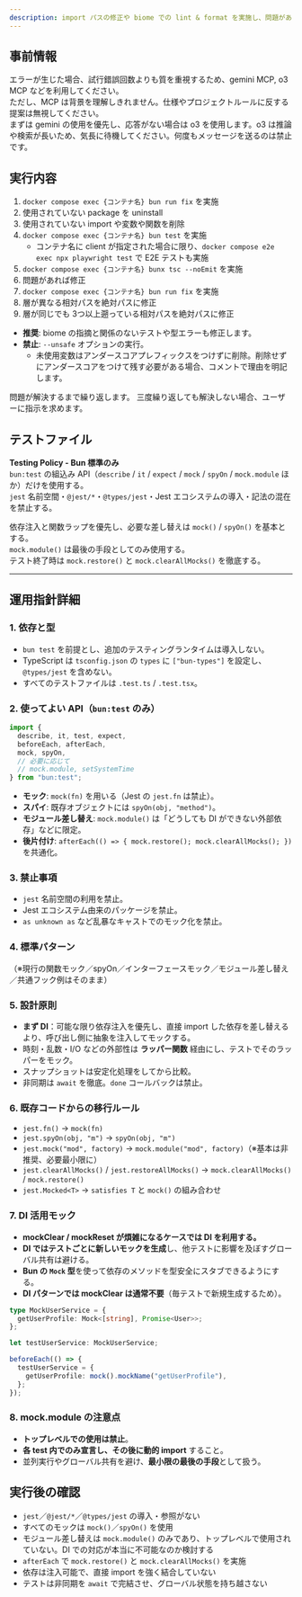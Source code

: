 ```yaml
---
description: import パスの修正や biome での lint & format を実施し、問題があったら修正します。
---
```


## 事前情報

エラーが生じた場合、試行錯誤回数よりも質を重視するため、gemini MCP, o3 MCP などを利用してください。  
ただし、MCP は背景を理解しきれません。仕様やプロジェクトルールに反する提案は無視してください。  
まずは gemini の使用を優先し、応答がない場合は o3 を使用します。o3 は推論や検索が長いため、気長に待機してください。何度もメッセージを送るのは禁止です。

## 実行内容

1. `docker compose exec {コンテナ名} bun run fix` を実施
2. 使用されていない package を uninstall
3. 使用されていない import や変数や関数を削除
4. `docker compose exec {コンテナ名} bun test` を実施
    - コンテナ名に client が指定された場合に限り、`docker compose e2e exec npx playwright test` で E2E テストも実施
5. `docker compose exec {コンテナ名} bunx tsc --noEmit` を実施
6. 問題があれば修正
7. `docker compose exec {コンテナ名} bun run fix` を実施
8. 層が異なる相対パスを絶対パスに修正
9. 層が同じでも 3つ以上遡っている相対パスを絶対パスに修正

- **推奨**: biome の指摘と関係のないテストや型エラーも修正します。
- **禁止**: `--unsafe` オプションの実行。
  - 未使用変数はアンダースコアプレフィックスをつけずに削除。削除せずにアンダースコアをつけて残す必要がある場合、コメントで理由を明記します。

問題が解決するまで繰り返します。
三度繰り返しても解決しない場合、ユーザーに指示を求めます。

## テストファイル

**Testing Policy - Bun 標準のみ**  
`bun:test` の組込み API（`describe` / `it` / `expect` / `mock` / `spyOn` / `mock.module` ほか）だけを使用する。  
`jest` 名前空間・`@jest/*`・`@types/jest`・Jest エコシステムの導入・記法の混在を禁止する。  

依存注入と関数ラップを優先し、必要な差し替えは `mock()` / `spyOn()` を基本とする。  
`mock.module()` は最後の手段としてのみ使用する。  
テスト終了時は `mock.restore()` と `mock.clearAllMocks()` を徹底する。  

---

## 運用指針詳細

### 1. 依存と型
- `bun test` を前提とし、追加のテスティングランタイムは導入しない。
- TypeScript は `tsconfig.json` の `types` に `["bun-types"]` を設定し、`@types/jest` を含めない。
- すべてのテストファイルは `.test.ts` / `.test.tsx`。

### 2. 使ってよい API（`bun:test` のみ）
```ts
import {
  describe, it, test, expect,
  beforeEach, afterEach,
  mock, spyOn,
  // 必要に応じて
  // mock.module, setSystemTime
} from "bun:test";
```

- **モック**: `mock(fn)` を用いる（Jest の `jest.fn` は禁止）。
- **スパイ**: 既存オブジェクトには `spyOn(obj, "method")`。
- **モジュール差し替え**: `mock.module()` は「どうしても DI ができない外部依存」などに限定。
- **後片付け**: `afterEach(() => { mock.restore(); mock.clearAllMocks(); })` を共通化。

### 3. 禁止事項
- `jest` 名前空間の利用を禁止。
- Jest エコシステム由来のパッケージを禁止。
- `as unknown as` など乱暴なキャストでのモック化を禁止。

### 4. 標準パターン
（※現行の関数モック／spyOn／インターフェースモック／モジュール差し替え／共通フック例はそのまま）

### 5. 設計原則
- **まず DI**：可能な限り依存注入を優先し、直接 import した依存を差し替えるより、呼び出し側に抽象を注入してモックする。
- 時刻・乱数・I/O などの外部性は **ラッパー関数** 経由にし、テストでそのラッパーをモック。
- スナップショットは安定化処理をしてから比較。
- 非同期は `await` を徹底。`done` コールバックは禁止。

### 6. 既存コードからの移行ルール
- `jest.fn()` → `mock(fn)`
- `jest.spyOn(obj, "m")` → `spyOn(obj, "m")`
- `jest.mock("mod", factory)` → `mock.module("mod", factory)`（※基本は非推奨、必要最小限に）
- `jest.clearAllMocks()` / `jest.restoreAllMocks()` → `mock.clearAllMocks()` / `mock.restore()`
- `jest.Mocked<T>` → `satisfies T` と `mock()` の組み合わせ

### 7. DI 活用モック
- **mockClear / mockReset が煩雑になるケースでは DI を利用する。**
- **DI ではテストごとに新しいモックを生成**し、他テストに影響を及ぼすグローバル共有は避ける。
- **Bun の `Mock` 型**を使って依存のメソッドを型安全にスタブできるようにする。
- **DI パターンでは mockClear は通常不要**（毎テストで新規生成するため）。

```ts
type MockUserService = {
  getUserProfile: Mock<[string], Promise<User>>;
};

let testUserService: MockUserService;

beforeEach(() => {
  testUserService = {
    getUserProfile: mock().mockName("getUserProfile"),
  };
});
```

### 8. mock.module の注意点
- **トップレベルでの使用は禁止**。  
- **各 test 内でのみ宣言し、その後に動的 import** すること。  
- 並列実行やグローバル共有を避け、**最小限の最後の手段**として扱う。  

## 実行後の確認

-  `jest`／`@jest/*`／`@types/jest` の導入・参照がない
-  すべてのモックは `mock()`／`spyOn()` を使用
-  モジュール差し替えは `mock.module()` のみであり、トップレベルで使用されていない。DI での対応が本当に不可能なのか検討する
-  `afterEach` で `mock.restore()` と `mock.clearAllMocks()` を実施
-  依存は注入可能で、直接 import を強く結合していない
-  テストは非同期を `await` で完結させ、グローバル状態を持ち越さない

